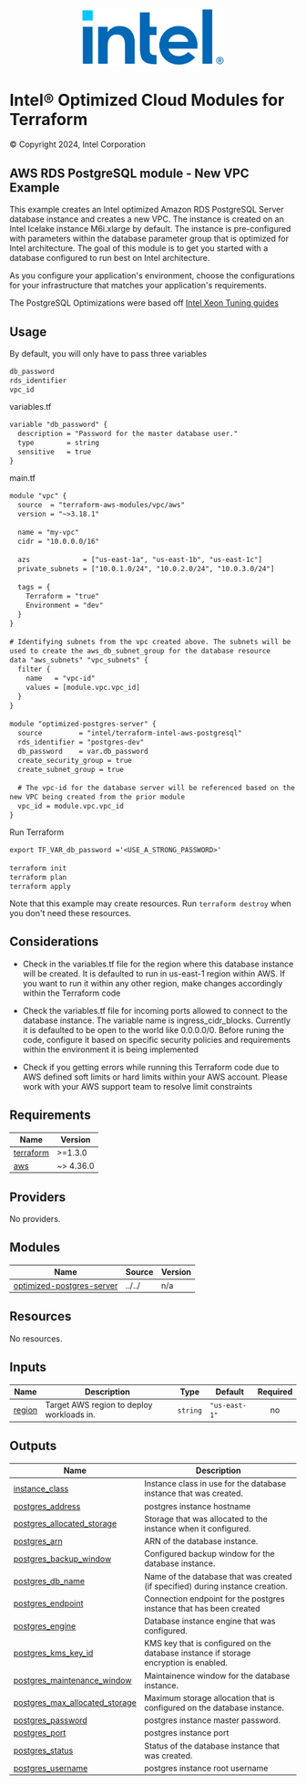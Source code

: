 <p align="center">
  <img src="https://github.com/intel/terraform-intel-aws-postgresql/blob/main/images/logo-classicblue-800px.png?raw=true" alt="Intel Logo" width="250"/>
</p>

# Intel® Optimized Cloud Modules for Terraform

© Copyright 2024, Intel Corporation

## AWS RDS PostgreSQL module - New VPC Example

This example creates an Intel optimized Amazon RDS PostgreSQL Server database instance and creates a new VPC. The instance is created on an Intel Icelake instance M6i.xlarge by default. The instance is pre-configured with parameters within the database parameter group that is optimized for Intel architecture. The goal of this module is to get you started with a database configured to run best on Intel architecture.

As you configure your application's environment, choose the configurations for your infrastructure that matches your application's requirements.

The PostgreSQL Optimizations were based off [Intel Xeon Tuning guides](<https://www.intel.com/content/www/us/en/developer/articles/guide/open-source-database-tuning-guide-on-xeon-systems.html>)

## Usage

By default, you will only have to pass three variables

```hcl
db_password
rds_identifier
vpc_id
```

variables.tf

```hcl
variable "db_password" {
  description = "Password for the master database user."
  type        = string
  sensitive   = true
}
```

main.tf

```hcl
module "vpc" {
  source  = "terraform-aws-modules/vpc/aws"
  version = "~>3.18.1"

  name = "my-vpc"
  cidr = "10.0.0.0/16"

  azs             = ["us-east-1a", "us-east-1b", "us-east-1c"]
  private_subnets = ["10.0.1.0/24", "10.0.2.0/24", "10.0.3.0/24"]

  tags = {
    Terraform = "true"
    Environment = "dev"
  }
}

# Identifying subnets from the vpc created above. The subnets will be used to create the aws_db_subnet_group for the database resource
data "aws_subnets" "vpc_subnets" {
  filter {
    name   = "vpc-id"
    values = [module.vpc.vpc_id]
  }
}

module "optimized-postgres-server" {
  source         = "intel/terraform-intel-aws-postgresql"
  rds_identifier = "postgres-dev"
  db_password    = var.db_password
  create_security_group = true
  create_subnet_group = true

  # The vpc-id for the database server will be referenced based on the new VPC being created from the prior module
  vpc_id = module.vpc.vpc_id
}
```

Run Terraform

```hcl
export TF_VAR_db_password ='<USE_A_STRONG_PASSWORD>'

terraform init  
terraform plan
terraform apply 
```

Note that this example may create resources. Run `terraform destroy` when you don't need these resources.

## Considerations

- Check in the variables.tf file for the region where this database instance will be created. It is defaulted to run in us-east-1 region within AWS. If you want to run it within any other region, make changes accordingly within the Terraform code

- Check the variables.tf file for incoming ports allowed to connect to the database instance. The variable name is ingress_cidr_blocks. Currently it is defaulted to be open to the world like 0.0.0.0/0. Before runing the code, configure it based on specific security policies and requirements within the environment it is being implemented

- Check if you getting errors while running this Terraform code due to AWS defined soft limits or hard limits within your AWS account. Please work with your AWS support team to resolve limit constraints

<!-- BEGINNING OF PRE-COMMIT-TERRAFORM DOCS HOOK -->
## Requirements

| Name | Version |
|------|---------|
| <a name="requirement_terraform"></a> [terraform](#requirement\_terraform) | >=1.3.0 |
| <a name="requirement_aws"></a> [aws](#requirement\_aws) | ~> 4.36.0 |

## Providers

No providers.

## Modules

| Name | Source | Version |
|------|--------|---------|
| <a name="module_optimized-postgres-server"></a> [optimized-postgres-server](#module\_optimized-postgres-server) | ../../ | n/a |

## Resources

No resources.

## Inputs

| Name | Description | Type | Default | Required |
|------|-------------|------|---------|:--------:|
| <a name="input_region"></a> [region](#input\_region) | Target AWS region to deploy workloads in. | `string` | `"us-east-1"` | no |

## Outputs

| Name | Description |
|------|-------------|
| <a name="output_instance_class"></a> [instance\_class](#output\_instance\_class) | Instance class in use for the database instance that was created. |
| <a name="output_postgres_address"></a> [postgres\_address](#output\_postgres\_address) | postgres instance hostname |
| <a name="output_postgres_allocated_storage"></a> [postgres\_allocated\_storage](#output\_postgres\_allocated\_storage) | Storage that was allocated to the instance when it configured. |
| <a name="output_postgres_arn"></a> [postgres\_arn](#output\_postgres\_arn) | ARN of the database instance. |
| <a name="output_postgres_backup_window"></a> [postgres\_backup\_window](#output\_postgres\_backup\_window) | Configured backup window for the database instance. |
| <a name="output_postgres_db_name"></a> [postgres\_db\_name](#output\_postgres\_db\_name) | Name of the database that was created (if specified) during instance creation. |
| <a name="output_postgres_endpoint"></a> [postgres\_endpoint](#output\_postgres\_endpoint) | Connection endpoint for the postgres instance that has been created |
| <a name="output_postgres_engine"></a> [postgres\_engine](#output\_postgres\_engine) | Database instance engine that was configured. |
| <a name="output_postgres_kms_key_id"></a> [postgres\_kms\_key\_id](#output\_postgres\_kms\_key\_id) | KMS key that is configured on the database instance if storage encryption is enabled. |
| <a name="output_postgres_maintenance_window"></a> [postgres\_maintenance\_window](#output\_postgres\_maintenance\_window) | Maintainence window for the database instance. |
| <a name="output_postgres_max_allocated_storage"></a> [postgres\_max\_allocated\_storage](#output\_postgres\_max\_allocated\_storage) | Maximum storage allocation that is configured on the database instance. |
| <a name="output_postgres_password"></a> [postgres\_password](#output\_postgres\_password) | postgres instance master password. |
| <a name="output_postgres_port"></a> [postgres\_port](#output\_postgres\_port) | postgres instance port |
| <a name="output_postgres_status"></a> [postgres\_status](#output\_postgres\_status) | Status of the database instance that was created. |
| <a name="output_postgres_username"></a> [postgres\_username](#output\_postgres\_username) | postgres instance root username |
<!-- END OF PRE-COMMIT-TERRAFORM DOCS HOOK -->
